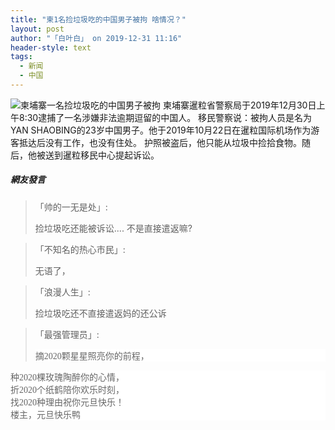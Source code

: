 ```yaml
---
title: "柬1名捡垃圾吃的中国男子被拘 啥情况？"
layout: post
author: "「白叶白」 on 2019-12-31 11:16"
header-style: text
tags:
  - 新闻
  - 中国
---
```


<img src="http://images.feileyuan.com/images/ueditor/201912311112000006.png" title="柬埔寨一名捡垃圾吃的中国男子被拘" alt="柬埔寨一名捡垃圾吃的中国男子被拘">
柬埔寨暹粒省警察局于2019年12月30日上午8:30逮捕了一名涉嫌非法逾期逗留的中国人。
移民警察说：被拘人员是名为YAN SHAOBING的23岁中国男子。他于2019年10月22日在暹粒国际机场作为游客抵达后没有工作，也没有住处。
护照被盗后，他只能从垃圾中捡拾食物。随后，他被送到暹粒移民中心提起诉讼。

##### 網友發言 
> 「帅的一无是处」:
> <p>捡垃圾吃还能被诉讼.... 不是直接遣返嘛?</p>

> 「不知名的热心市民」:
> <p>无语了，</p>

> 「浪漫人生」:
> <p>捡垃圾吃还不直接遣返妈的还公诉</p>

> 「最强管理员」:
> <p style="margin-top: 0px; margin-bottom: 0px; box-sizing: border-box; padding: 0px; border: 0px; font-family: 微软雅黑; color: rgb(102, 102, 102); font-size: 14px; white-space: normal; background-color: rgb(255, 255, 255);">摘2020颗星星照亮你的前程，</p>
<p style="margin-top: 0px; margin-bottom: 0px; box-sizing: border-box; padding: 0px; border: 0px; font-family: 微软雅黑; color: rgb(102, 102, 102); font-size: 14px; white-space: normal; background-color: rgb(255, 255, 255);">种2020棵玫瑰陶醉你的心情，</p>
<p style="margin-top: 0px; margin-bottom: 0px; box-sizing: border-box; padding: 0px; border: 0px; font-family: 微软雅黑; color: rgb(102, 102, 102); font-size: 14px; white-space: normal; background-color: rgb(255, 255, 255);">折2020个纸鹤陪你欢乐时刻，</p>
<p style="margin-top: 0px; margin-bottom: 0px; box-sizing: border-box; padding: 0px; border: 0px; font-family: 微软雅黑; color: rgb(102, 102, 102); font-size: 14px; white-space: normal; background-color: rgb(255, 255, 255);">找2020种理由祝你元旦快乐！</p>
<p style="margin-top: 0px; margin-bottom: 0px; box-sizing: border-box; padding: 0px; border: 0px; font-family: 微软雅黑; color: rgb(102, 102, 102); font-size: 14px; white-space: normal; background-color: rgb(255, 255, 255);">楼主，元旦快乐鸭</p>



